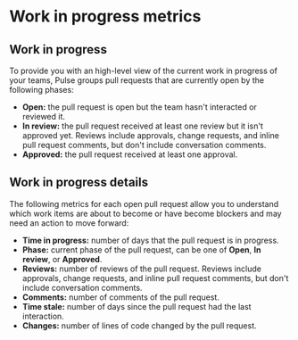 # Work in progress metrics

## Work in progress

To provide you with an high-level view of the current work in progress of your teams, Pulse groups pull requests that are currently open by the following phases:

-   **Open:** the pull request is open but the team hasn't interacted or reviewed it.
-   **In review:** the pull request received at least one review but it isn't approved yet. Reviews include approvals, change requests, and inline pull request comments, but don't include conversation comments.
-   **Approved:** the pull request received at least one approval.

## Work in progress details

The following metrics for each open pull request allow you to understand which work items are about to become or have become blockers and may need an action to move forward:

-   **Time in progress:** number of days that the pull request is in progress.
-   **Phase:** current phase of the pull request, can be one of **Open**, **In review**, or **Approved**.
-   **Reviews:** number of reviews of the pull request. Reviews include approvals, change requests, and inline pull request comments, but don't include conversation comments.
-   **Comments:** number of comments of the pull request.
-   **Time stale:** number of days since the pull request had the last interaction.
-   **Changes:** number of lines of code changed by the pull request.
